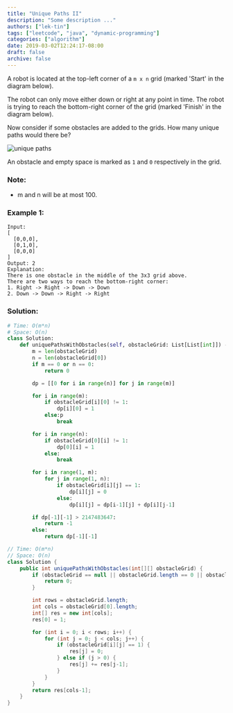 ```yaml
---
title: "Unique Paths II"
description: "Some description ..."
authors: ["lek-tin"]
tags: ["leetcode", "java", "dynamic-programming"]
categories: ["algorithm"]
date: 2019-03-02T12:24:17-08:00
draft: false
archive: false
---
```

A robot is located at the top-left corner of a `m x n` grid (marked 'Start' in the diagram below).

The robot can only move either down or right at any point in time. The robot is trying to reach the bottom-right corner of the grid (marked 'Finish' in the diagram below).

Now consider if some obstacles are added to the grids. How many unique paths would there be?


![unique paths](https://leetcode.com/static/images/problemset/robot_maze.png "Unique paths")

An obstacle and empty space is marked as `1` and `0` respectively in the grid.

### Note:
- m and n will be at most 100.

### Example 1:
```
Input:
[
  [0,0,0],
  [0,1,0],
  [0,0,0]
]
Output: 2
Explanation:
There is one obstacle in the middle of the 3x3 grid above.
There are two ways to reach the bottom-right corner:
1. Right -> Right -> Down -> Down
2. Down -> Down -> Right -> Right
```

### Solution:
```python
# Time: O(m*n)
# Space: O(n)
class Solution:
    def uniquePathsWithObstacles(self, obstacleGrid: List[List[int]]) -> int:
        m = len(obstacleGrid)
        n = len(obstacleGrid[0])
        if m == 0 or n == 0:
            return 0

        dp = [[0 for i in range(n)] for j in range(m)]

        for i in range(m):
            if obstacleGrid[i][0] != 1:
                dp[i][0] = 1
            else:p
                break

        for i in range(n):
            if obstacleGrid[0][i] != 1:
                dp[0][i] = 1
            else:
                break

        for i in range(1, m):
            for j in range(1, n):
                if obstacleGrid[i][j] == 1:
                    dp[i][j] = 0
                else:
                    dp[i][j] = dp[i-1][j] + dp[i][j-1]

        if dp[-1][-1] > 2147483647:
            return -1
        else:
            return dp[-1][-1]
```
```java
// Time: O(m*n)
// Space: O(n)
class Solution {
    public int uniquePathsWithObstacles(int[][] obstacleGrid) {
        if (obstacleGrid == null || obstacleGrid.length == 0 || obstacleGrid[0].length == 0) {
            return 0;
        }

        int rows = obstacleGrid.length;
        int cols = obstacleGrid[0].length;
        int[] res = new int[cols];
        res[0] = 1;

        for (int i = 0; i < rows; i++) {
            for (int j = 0; j < cols; j++) {
                if (obstacleGrid[i][j] == 1) {
                    res[j] = 0;
                } else if (j > 0) {
                    res[j] += res[j-1];
                }
            }
        }
        return res[cols-1];
    }
}
```